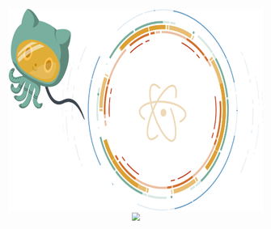 <!--
<<<<<<< HEAD
@Author Charles https://github.com/Charles94jp

This icon is from GitHub Atom https://atom.io/
The original author used some static svg and css implementation, I integrated it into a dynamic svg picture

the
=======
I like this animation so much that I used it on my github homepage. If this violates your rights, please contact me and I will delete it immediately.
>>>>>>> 274566efeb9b54d7d3dda5a38a1b966e1e4d1fc0
-->


<div align="center">
	<br>
	<img src="https://raw.githubusercontent.com/Charles94jp/Atom-dynamic-svg/master/github-atom-circle.svg" height="400">
	<br>
	<img src="https://github-readme-stats.vercel.app/api?username=Charles94jp&show_icons=true&theme=graywhite" height="195">
	<br>

</div>
